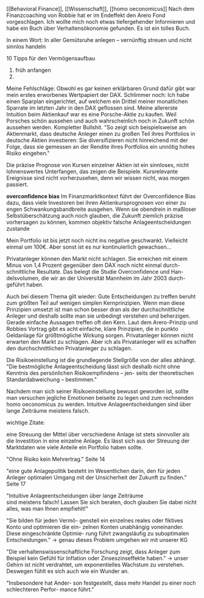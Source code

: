 [[Behavioral Finance]], [[Wissenschaft]], [[homo oeconomicus]]
Nach dem Finanzcoaching von Robbie hat er im Endeffekt den Arero Fond vorgeschlagen. Ich wollte mich noch etwas tiefergehender Informieren und habe ein Buch über Verhaltensökonomie gefunden. Es ist ein tolles Buch.


In einem Wort: In aller Gemütsruhe anlegen – vernünftig streuen und nicht sinnlos handeln


10 Tipps für den Vermögensaufbau


1. früh anfangen
2. 










Meine Fehlschläge: 
Obwohl es gar keinen erklärbaren Grund dafür gibt war mein erstes erworbenes Wertpapiert der DAX. Schlimmer noch: Ich habe einen Sparplan eingerichtet, auf welchem ein Drittel meiner monatlichen Sparrate im letzten Jahr in den DAX geflossen sind. Meine allererste Intuition beim Aktienkauf war es eine Porsche-Aktie zu kaufen. Weil Porsches schön aussehen und auch wahrscheinlich noch in Zukunft schön aussehen werden. Kompletter Bullshit. 
"So zeigt sich beispielsweise am Aktienmarkt, dass deutsche Anleger einen zu großen Teil ihres Portfolios in deutsche Aktien investieren: Sie diversifizieren nicht hinreichend mit der Folge, dass sie gemessen an der Rendite ihres Portfolios ein unnötig hohes Risiko eingehen."





Die präzise Prognose von Kursen einzelner Aktien ist ein sinnloses, nicht lohnenswertes Unterfangen, das zeigen die Beispiele. Kursrelevante Ereignisse sind nicht vorherzusehen, denn wir wissen nicht, was morgen passiert.



**overconfidence bias**
Im Finanzmarktkontext führt der Overconfidence Bias dazu, dass viele Investoren bei ihren Aktienkursprognosen von einer zu engen Schwankungsbandbreite ausgehen. Wenn sie obendrein in maßloser Selbstüberschätzung auch noch glauben, die Zukunft ziemlich präzise vorhersagen zu können, kommen objektiv falsche Anlageentscheidungen zustande

Mein Portfolio ist bis jetzt noch nicht ins negative geschwankt. Vielleicht einmal um 100€. Aber sonst ist es nur kontinuierlich gewachsen...




Privatanleger können den Markt nicht schlagen. Sie erreichen mit einem Minus von 1,4 Prozent gegenüber dem DAX noch nicht einmal durch- schnittliche Resultate. Das belegt die Studie Overconfidence und Han- delsvolumen, die wir an der Universität Mannheim im Jahr 2003 durch- geführt haben.







Auch bei diesem Thema gilt wieder: Gute Entscheidungen zu treffen beruht zum größten Teil auf wenigen simplen Kernprinzipien. Wenn man diese Prinzipien umsetzt ist man schon besser dran als der durchschnittliche Anleger und deshalb sollte man sie unbedingt verstehen und beherzigen. 
Gerade einfache Aussagen treffen oft den Kern. 
Laut dem Arero-Prinzip und Robbies Vortrag gibt es acht einfache, klare Prinzipien, die in punkto Geldanlage für größtmögliche Wirkung sorgen. 
Privatanleger können nicht erwarten den Markt zu schlagen. Aber ich als Privatanleger will es schaffen den durchschnittlichen Privatanleger zu schlagen. 


Die Risikoeinstellung ist die grundlegende Stellgröße von der alles abhängt. 
"Die bestmögliche Anlageentscheidung lässt sich deshalb nicht ohne Kenntnis des persönlichen Risikoempfindens – jen- seits der theoretischen Standardabweichung – bestimmen."


Nachdem man sich seiner Risikoeinstellung bewusst geworden ist, sollte man versuchen jegliche Emotionen beiseite zu legen und zum rechnenden homo oeconomicus zu werden. Intuitive Anlageentscheidungen sind über lange Zeiträume meistens falsch.


wichtige Zitate:

eine Streuung der Mittel über verschiedene Anlage ist stets sinnvoller als die Investition in eine einzelne Anlage. 
Es lässt sich aus der Streuung der Marktdaten wie viele Anteile ein Portfolio haben sollte. 

"Ohne Risiko kein Mehrertrag." Seite 14

"eine gute Anlagepolitik besteht im Wesentlichen darin, den für jeden Anleger optimalen Umgang mit der Unsicherheit der Zukunft zu finden." Seite 17

"Intuitive Anlageentscheidungen über lange Zeiträume  
sind meistens falsch! Lassen Sie sich beraten, doch glauben Sie dabei nicht alles, was man Ihnen empfiehlt!"


"Sie bilden für jeden Vermö- gensteil ein einzelnes reales oder fiktives Konto und optimieren die ein- zelnen Konten unabhängig voneinander. Diese eingeschränkte Optimie- rung führt zwangsläufig zu suboptimalen Entscheidungen."
-> genau dieses Problem umgehen wir mit unserer KG

"Die verhaltenswissenschaftliche Forschung zeigt, dass Anleger zum Beispiel kein Gefühl für Inflation oder Zinseszinseffekte haben."
-> unser Gehirn ist nicht verdrahtet, um exponentielles Wachstum zu verstehen. Deswegen fühlt es sich auch wie ein Wunder an. 



"Insbesondere hat Ander- son festgestellt, dass mehr Handel zu einer noch schlechteren Perfor- mance führt."


